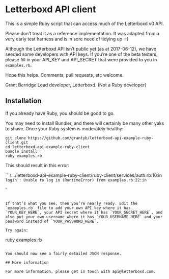 # Letterboxd API client

This is a simple Ruby script that can access much of the Letterboxd v0 API. 

Please don’t treat it as a reference implementation. It was adapted from a very early test harness and is in sore need of tidying up :-)

Although the Letterboxd API isn’t public yet (as at 2017-06-12), we have seeded some developers with API keys. If you’re one of the beta testers, please fill in your API_KEY and API_SECRET that were provided to you in ```examples.rb```.

Hope this helps. Comments, pull requests, etc welcome.

Grant Berridge
Lead developer, Letterboxd.
(Not a Ruby developer)

## Installation

If you already have Ruby, you should be good to go.

You may need to install Bundler, and there will certainly be many other yaks to shave. Once your Ruby system is moderately healthy:

```
git clone https://github.com/grantyb/letterboxd-api-example-ruby-client.git
cd letterboxd-api-example-ruby-client
bundle install
ruby examples.rb
```

This should result in this error:

```/…/letterboxd-api-example-ruby-client/ruby-client/services/auth.rb:10:in `login': Unable to log in (RuntimeError)
	from examples.rb:22:in `<main>'
```

If that’s what you see, then you’re nearly ready. Edit the `examples.rb` file to add your own API key where it has `YOUR_KEY_HERE`, your API secret where it has `YOUR_SECRET_HERE`, and also put your own username where it has `YOUR_USERNAME_HERE` and your password instead of `YOUR_PASSWORD_HERE`.

Try again:

```
ruby examples.rb
```

You should now see a fairly detailed JSON response.

## More information

For more information, please get in touch with api@letterboxd.com.
